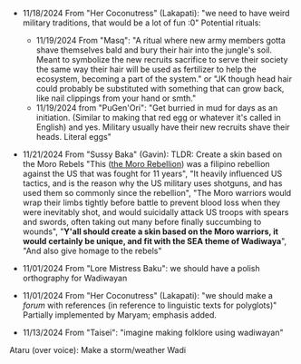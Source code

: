- 11/18/2024 From "Her Coconutress" (Lakapati): "we need to have weird military traditions, that would be a lot of fun :0"
	Potential rituals:
	- 11/19/2024 From "Masq": "A ritual where new army members gotta shave themselves bald and bury their hair into the jungle's soil. Meant to symbolize the new recruits sacrifice to serve their society the same way their hair will be used as fertilizer to help the ecosystem, becoming a part of the system." 
	  or "JK though head hair could probably be substituted with something that can grow back, like nail clippings from your hand or smth."
	- 11/19/2024 from "PuGen'Ori": "Get burried in mud for days as an initiation. (Similar to making that red egg or whatever it's called in English) and yes. Military usually have their new recruits shave their heads. Literal eggs"


- 11/21/2024 From "Sussy Baka" (Gavin): TLDR: Create a skin based on the Moro Rebels
   "This ([the Moro Rebellion](https://en.wikipedia.org/wiki/Moro_Rebellion)) was a filipino rebellion against the US that was fought for 11 years", "It heavily influenced US tactics, and is the reason why the US military uses shotguns, and has used them so commonly since the rebellion", "The Moro warriors would wrap their limbs tightly before battle to prevent blood loss when they were inevitably shot, and would suicidally attack US troops with spears and swords, often taking out many before finally succumbing to wounds", "**Y'all should create a skin based on the Moro warriors, it would certainly be unique, and fit with the SEA theme of Wadiwaya**", "And also give homage to the rebels" 
   
- 11/01/2024 From "Lore Mistress Baku": we should have a polish orthography for Wadiwayan
  
- 11/01/2024 From "Her Coconutress" (Lakapati): "we should make a *forum* with references (in reference to linguistic texts for polyglots)" Partially implemented by Maryam; emphasis added. 

-  11/13/2024 From "Taisei": "imagine making folklore using wadiwayan"

Ataru (over voice): Make a storm/weather Wadi
